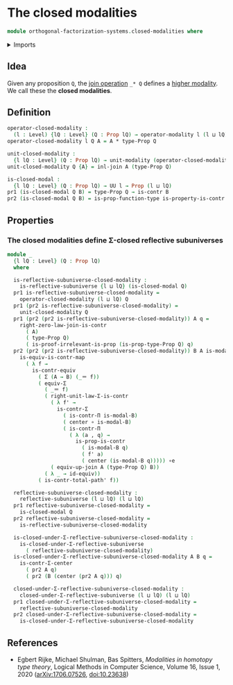 # The closed modalities

```agda
module orthogonal-factorization-systems.closed-modalities where
```

<details><summary>Imports</summary>

```agda
open import foundation.contractible-maps
open import foundation.contractible-types
open import foundation.dependent-pair-types
open import foundation.equivalences
open import foundation.function-types
open import foundation.functoriality-dependent-pair-types
open import foundation.identity-types
open import foundation.propositions
open import foundation.subuniverses
open import foundation.type-arithmetic-dependent-pair-types
open import foundation.universe-levels

open import orthogonal-factorization-systems.modal-operators
open import orthogonal-factorization-systems.reflective-subuniverses
open import orthogonal-factorization-systems.sigma-closed-reflective-subuniverses

open import synthetic-homotopy-theory.joins-of-types
```

</details>

## Idea

Given any proposition `Q`, the
[join operation](synthetic-homotopy-theory.joins-of-types.md) `_* Q` defines a
[higher modality](orthogonal-factorization-systems.higher-modalities.md). We
call these the **closed modalities**.

## Definition

```agda
operator-closed-modality :
  (l : Level) {lQ : Level} (Q : Prop lQ) → operator-modality l (l ⊔ lQ)
operator-closed-modality l Q A = A * type-Prop Q

unit-closed-modality :
  {l lQ : Level} (Q : Prop lQ) → unit-modality (operator-closed-modality l Q)
unit-closed-modality Q {A} = inl-join A (type-Prop Q)

is-closed-modal :
  {l lQ : Level} (Q : Prop lQ) → UU l → Prop (l ⊔ lQ)
pr1 (is-closed-modal Q B) = type-Prop Q → is-contr B
pr2 (is-closed-modal Q B) = is-prop-function-type is-property-is-contr
```

## Properties

### The closed modalities define Σ-closed reflective subuniverses

```agda
module _
  {l lQ : Level} (Q : Prop lQ)
  where

  is-reflective-subuniverse-closed-modality :
    is-reflective-subuniverse {l ⊔ lQ} (is-closed-modal Q)
  pr1 is-reflective-subuniverse-closed-modality =
    operator-closed-modality (l ⊔ lQ) Q
  pr1 (pr2 is-reflective-subuniverse-closed-modality) =
    unit-closed-modality Q
  pr1 (pr2 (pr2 is-reflective-subuniverse-closed-modality)) A q =
    right-zero-law-join-is-contr
      ( A)
      ( type-Prop Q)
      ( is-proof-irrelevant-is-prop (is-prop-type-Prop Q) q)
  pr2 (pr2 (pr2 is-reflective-subuniverse-closed-modality)) B A is-modal-B =
    is-equiv-is-contr-map
      ( λ f →
        is-contr-equiv
          ( Σ (A → B) (_＝ f))
          ( equiv-Σ
            ( _＝ f)
            ( right-unit-law-Σ-is-contr
              ( λ f' →
                is-contr-Σ
                  ( is-contr-Π is-modal-B)
                  ( center ∘ is-modal-B)
                  ( is-contr-Π
                    ( λ (a , q) →
                      is-prop-is-contr
                        ( is-modal-B q)
                        ( f' a)
                        ( center (is-modal-B q))))) ∘e
              ( equiv-up-join A (type-Prop Q) B))
            ( λ _ → id-equiv))
          ( is-contr-total-path' f))

  reflective-subuniverse-closed-modality :
    reflective-subuniverse (l ⊔ lQ) (l ⊔ lQ)
  pr1 reflective-subuniverse-closed-modality =
    is-closed-modal Q
  pr2 reflective-subuniverse-closed-modality =
    is-reflective-subuniverse-closed-modality

  is-closed-under-Σ-reflective-subuniverse-closed-modality :
    is-closed-under-Σ-reflective-subuniverse
      ( reflective-subuniverse-closed-modality)
  is-closed-under-Σ-reflective-subuniverse-closed-modality A B q =
    is-contr-Σ-center
      ( pr2 A q)
      ( pr2 (B (center (pr2 A q))) q)

  closed-under-Σ-reflective-subuniverse-closed-modality :
    closed-under-Σ-reflective-subuniverse (l ⊔ lQ) (l ⊔ lQ)
  pr1 closed-under-Σ-reflective-subuniverse-closed-modality =
    reflective-subuniverse-closed-modality
  pr2 closed-under-Σ-reflective-subuniverse-closed-modality =
    is-closed-under-Σ-reflective-subuniverse-closed-modality
```

## References

- Egbert Rijke, Michael Shulman, Bas Spitters, _Modalities in homotopy type
  theory_, Logical Methods in Computer Science, Volume 16, Issue 1, 2020
  ([arXiv:1706.07526](https://arxiv.org/abs/1706.07526),
  [doi:10.23638](https://doi.org/10.23638/LMCS-16%281%3A2%292020))
